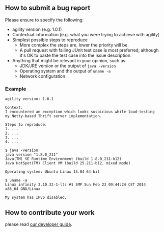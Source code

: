 ## How to submit a bug report

Please ensure to specify the following:

* agility version (e.g. 1.0.1)
* Contextual information (e.g. what you were trying to achieve with agility)
* Simplest possible steps to reproduce
  * More complex the steps are, lower the priority will be.
  * A pull request with failing JUnit test case is most preferred, although it's OK to paste the test case into the issue description.
* Anything that might be relevant in your opinion, such as:
  * JDK/JRE version or the output of `java -version`
  * Operating system and the output of `uname -a`
  * Network configuration


### Example

```
agility version: 1.0.1

Context:
I encountered an exception which looks suspicious while load-testing my Netty-based Thrift server implementation.

Steps to reproduce:
1. ...
2. ...
3. ...
4. ...

$ java -version
java version "1.8.0_211"
Java(TM) SE Runtime Environment (build 1.8.0_211-b12)
Java HotSpot(TM) Client VM (build 25.211-b12, mixed mode)

Operating system: Ubuntu Linux 13.04 64-bit

$ uname -a
Linux infinity 3.10.32-1-lts #1 SMP Sun Feb 23 09:44:24 CET 2014 x86_64 GNU/Linux

My system has IPv6 disabled.
```

## How to contribute your work

please read [our developer guide](https://github.com/orbitwheel-team/agility/pulls).
